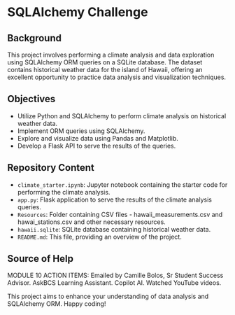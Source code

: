 # SQLAlchemy Challenge

## Background
This project involves performing a climate analysis and data exploration using SQLAlchemy ORM queries on a SQLite database. 
The dataset contains historical weather data for the island of Hawaii, offering an excellent opportunity to practice data analysis and visualization techniques.

## Objectives
- Utilize Python and SQLAlchemy to perform climate analysis on historical weather data.
- Implement ORM queries using SQLAlchemy.
- Explore and visualize data using Pandas and Matplotlib.
- Develop a Flask API to serve the results of the queries.

## Repository Content
- `climate_starter.ipynb`: Jupyter notebook containing the starter code for performing the climate analysis.
- `app.py`: Flask application to serve the results of the climate analysis queries.
- `Resources`: Folder containing CSV files - hawaii_measurements.csv and hawai_stations.csv and other necessary resources.
- `hawaii.sqlite`: SQLite database containing historical weather data.
- `README.md`: This file, providing an overview of the project.

## Source of Help
MODULE 10 ACTION ITEMS: Emailed by Camille Bolos, Sr Student Success Advisor.
AskBCS Learning Assistant.
Copilot AI.
Watched YouTube videos.


This project aims to enhance your understanding of data analysis and SQLAlchemy ORM. Happy coding!


